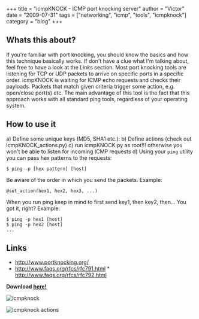 +++
title = "icmpKNOCK - ICMP port knocking server"
author = "Victor"
date = "2009-07-31"
tags = ["networking", "icmp", "tools", "icmpknock"]
category = "blog"
+++

## Whats this about? 

If you're familiar with port knocking, you should know the basics and how this technique basically works. If don't have a clue what I'm talking about, feel free to have a look at the *Links* section. Most port knocking tools are listening for TCP or UDP packets to arrive on specific ports in a specific order. icmpKNOCK is waiting for ICMP echo requests and checks their payloads. Packets that match given criteria trigger some action, e.g. open/close port(s) etc. The main advantage of this tool is the fact that this approach works with all standard ping tools, regardless of your operating system.

## How to use it

a) Define some unique keys (MD5, SHA1 etc.):
b) Define actions (check out icmpKNOCK_actions.py) 
c) run icmpKNOCK.py as root!!! otherwise you won't be able to listen for incoming ICMP requests 
d) Using your `ping` utility you can pass hex patterns to the requests: 

~~~.shell
$ ping -p [hex pattern] [host]
~~~

Be aware of the order in which you send the packets. Example: 

~~~.shell
@set_action(hex1, hex2, hex3, ...)
~~~ 

When you run ping keep in mind to first send key1, then key2, then... You got it, right? Example: 

~~~.shell
$ ping -p hex1 [host] 
$ ping -p hex2 [host] 
... 
~~~

## Links 

* http://www.portknocking.org/ 
* http://www.faqs.org/rfcs/rfc791.html * http://www.faqs.org/rfcs/rfc792.html 

**Download [here!][1]**

![icmpknock](/posts/img/2010/200/icmpknock1.png)

![icmpknock actions](/posts/img/2010/200/icmpknock2.png)

[1]: https://github.com/dorneanu/icmpKNOCK
